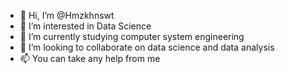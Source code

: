 - 👋 Hi, I’m @Hmzkhnswt
- 👀 I’m interested in Data Science
- 🌱 I’m currently studying computer system engineering
- 💞️ I’m looking to collaborate on data science and data analysis
- 📫 You can take any help from me

<!---
Hmzkhnswt/Hmzkhnswt is a ✨ special ✨ repository because its `README.md` (this file) appears on your GitHub profile.
You can click the Preview link to take a look at your changes.
--->
